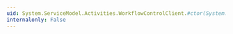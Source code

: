 ```yaml
---
uid: System.ServiceModel.Activities.WorkflowControlClient.#ctor(System.String,System.String)
internalonly: False
---
```

